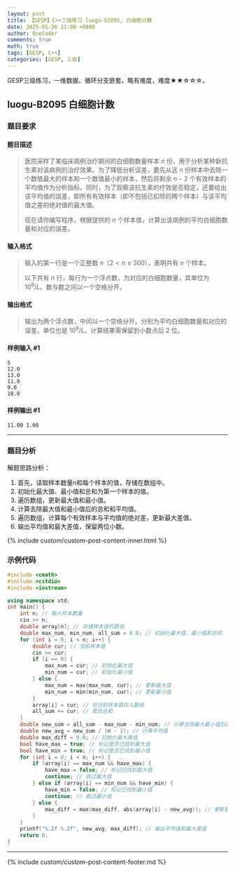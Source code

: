 ```yaml
---
layout: post
title: 【GESP】C++三级练习 luogu-b2095, 白细胞计数
date: 2025-01-26 11:00 +0800
author: OneCoder
comments: true
math: true
tags: [GESP, C++]
categories: [GESP, 三级]
---
```

GESP三级练习，一维数据、循环分支嵌套，略有难度，难度★★☆☆☆。

<!--more-->

## luogu-B2095 白细胞计数

### 题目要求

#### 题目描述

>医院采样了某临床病例治疗期间的白细胞数量样本 $n$ 份，用于分析某种新抗生素对该病例的治疗效果。为了降低分析误差，要先从这 $n$ 份样本中去除一个数值最大的样本和一个数值最小的样本，然后将剩余 $n-2$ 个有效样本的平均值作为分析指标。同时，为了观察该抗生素的疗效是否稳定，还要给出该平均值的误差，即所有有效样本（即不包括已扣除的两个样本）与该平均值之差的绝对值的最大值。
>
>现在请你编写程序，根据提供的 $n$ 个样本值，计算出该病例的平均白细胞数量和对应的误差。

#### 输入格式

>输入的第一行是一个正整数 $n$（$2<n \le 300$），表明共有 $n$ 个样本。
>
>以下共有 $n$ 行，每行为一个浮点数，为对应的白细胞数量，其单位为 $10^9/L$。数与数之间以一个空格分开。

#### 输出格式

>输出为两个浮点数，中间以一个空格分开。分别为平均白细胞数量和对应的误差，单位也是 $10^9/L$。计算结果需保留到小数点后 $2$ 位。

#### 样例输入 #1

```console
5
12.0
13.0
11.0
9.0
10.0
```

#### 样例输出 #1

```console
11.00 1.00
```

---

### 题目分析

解题思路分析：

1. 首先，读取样本数量n和每个样本的值，存储在数组中。
2. 初始化最大值、最小值和总和为第一个样本的值。
3. 遍历数组，更新最大值和最小值。
4. 计算去除最大值和最小值后的总和和平均值。
5. 遍历数组，计算每个有效样本与平均值的绝对差，更新最大差值。
6. 输出平均值和最大差值，保留两位小数。

{% include custom/custom-post-content-inner.html %}

### 示例代码

```cpp
#include <cmath>
#include <cstdio>
#include <iostream>

using namespace std;
int main() {
    int n; // 输入样本数量
    cin >> n;
    double array[n]; // 存储样本值的数组
    double max_num, min_num, all_sum = 0.0; // 初始化最大值、最小值和总和
    for (int i = 0; i < n; i++) {
        double cur; // 当前样本值
        cin >> cur;
        if (i == 0) {
            max_num = cur; // 初始化最大值
            min_num = cur; // 初始化最小值
        } else {
            max_num = max(max_num, cur); // 更新最大值
            min_num = min(min_num, cur); // 更新最小值
        }
        array[i] = cur; // 将当前样本值存入数组
        all_sum += cur; // 累加总和
    }
    double new_sum = all_sum - max_num - min_num; // 计算去除最大最小值后的总和
    double new_avg = new_sum / (n - 2); // 计算平均值
    double max_diff = 0.0; // 初始化最大差值
    bool have_max = true; // 标记是否已找到最大值
    bool have_min = true; // 标记是否已找到最小值
    for (int i = 0; i < n; i++) {
        if (array[i] == max_num && have_max) {
            have_max = false; // 标记已找到最大值
            continue; // 跳过最大值
        } else if (array[i] == min_num && have_min) {
            have_min = false; // 标记已找到最小值
            continue; // 跳过最小值
        } else {
            max_diff = max(max_diff, abs(array[i] - new_avg)); // 更新最大差值
        }
    }
    printf("%.2f %.2f", new_avg, max_diff); // 输出平均值和最大差值
    return 0;
}
```

---

{% include custom/custom-post-content-footer.md %}
